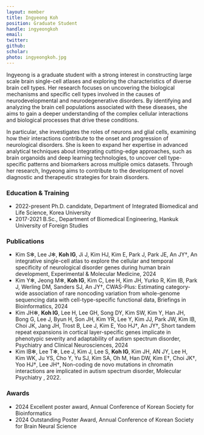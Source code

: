 ```yaml
---
layout: member
title: Ingyeong Koh
position: Graduate Student
handle: ingyeongkoh
email:
twitter:
github:
scholar: 
photo: ingyeongkoh.jpg
---
```


Ingyeong is a graduate student with a strong interest in constructing large scale brain single-cell atlases and exploring the characteristics of diverse brain cell types. Her research focuses on uncovering the biological mechanisms and specific cell types involved in the causes of neurodevelopmental and neurodegenerative disorders. By identifying and analyzing the brain cell populations associated with these diseases, she aims to gain a deeper understanding of the complex cellular interactions and biological processes that drive these conditions.

In particular, she investigates the roles of neurons and glial cells, examining how their interactions contribute to the onset and progression of neurological disorders. She is keen to expand her expertise in advanced analytical techniques about integrating cutting-edge approaches, such as brain organoids and deep learning technologies, to uncover cell type-specific patterns and biomarkers across multiple omics datasets. Through her research, Ingyeong aims to contribute to the development of novel diagnostic and therapeutic strategies for brain disorders.

### Education & Training
- 2022-present Ph.D. candidate, Department of Integrated Biomedical and Life Science, Korea University
- 2017-2021 B.Sc., Department of Biomedical Engineering, Hankuk University of Foreign Studies

### Publications
- Kim S✻, Lee J✻, **Koh IG**, Ji J, Kim HJ, Kim E, Park J, Park JE, An JY†, An integrative single-cell atlas to explore the cellular and temporal specificity of neurological disorder genes during human brain development, Experimental & Molecular Medicine, 2024
- Kim Y✻, Jeong M✻, **Koh IG**, Kim C, Lee H, Kim JH, Yurko R, Kim IB, Park J, Werling DM, Sanders SJ, An JY†, CWAS-Plus: Estimating category-wide association of rare noncoding variation from whole-genome sequencing data with cell-type-specific functional data, Briefings in Bioinformatics, 2024
- Kim JH✻, **Koh IG**, Lee H, Lee GH, Song DY, Kim SW, Kim Y, Han JH, Bong G, Lee J, Byun H, Son JH, Kim YR, Lee Y, Kim JJ, Park JW, Kim IB, Choi JK, Jang JH, Trost B, Lee J, Kim E, Yoo HJ†, An JY†, Short tandem repeat expansions in cortical layer-specific genes implicate in phenotypic severity and adaptability of autism spectrum disorder, Psychiatry and Clinical Neurosciences, 2024
- Kim IB✻, Lee T✻, Lee J, Kim J, Lee S, **Koh IG**, Kim JH, AN JY, Lee H, Kim WK, Ju YS, Cho Y, Yu SJ, Kim SA, Oh M, Han DW, Kim E†, Choi JK†, Yoo HJ†, Lee JH†, Non-coding de novo mutations in chromatin interactions are implicated in autism spectrum disorder, Molecular Psychiatry , 2022.

### Awards
- 2024 Excellent poster award, Annual Conference of Korean Society for Bioinformatics
- 2024 Outstanding Poster Award, Annual Conference of Korean Society for Brain Neural Science